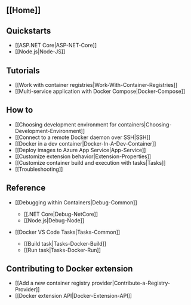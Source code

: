 ## [[Home]]

## Quickstarts

* [[ASP.NET Core|ASP-NET-Core]]
* [[Node.js|Node-JS]]

## Tutorials 

* [[Work with container registries|Work-With-Container-Registries]]
* [[Multi-service application with Docker Compose|Docker-Compose]]

## How to

* [[Choosing development environment for containers|Choosing-Development-Environment]]
* [[Connect to a remote Docker daemon over SSH|SSH]]
* [[Docker in a dev container|Docker-In-A-Dev-Container]]
* [[Deploy images to Azure App Service|App-Service]]
* [[Customize extension behavior|Extension-Properties]]
* [[Customize container build and execution with tasks|Tasks]]
* [[Troubleshooting]]

## Reference

* [[Debugging within Containers|Debug-Common]]
  * [[.NET Core|Debug-NetCore]]
  * [[Node.js|Debug-Node]]

* [[Docker VS Code Tasks|Tasks-Common]]
  * [[Build task|Tasks-Docker-Build]]
  * [[Run task|Tasks-Docker-Run]]

## Contributing to Docker extension

* [[Add a new container registry provider|Contribute-a-Registry-Provider]]
* [[Docker extension API|Docker-Extension-API]]